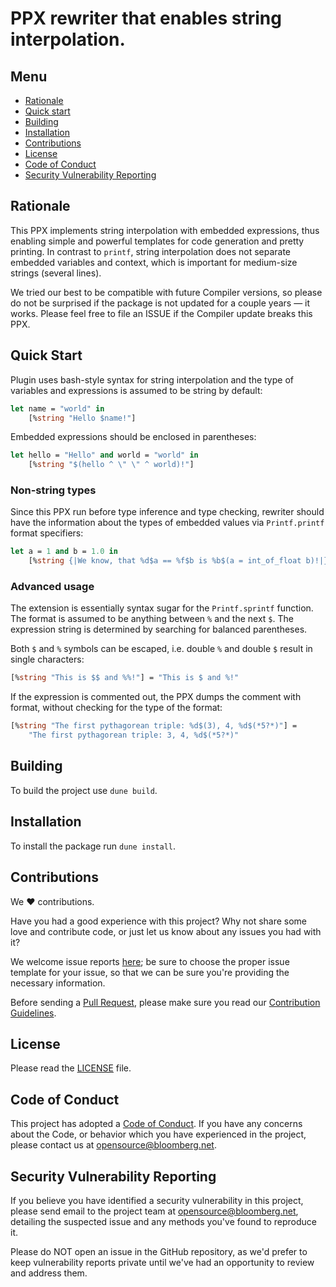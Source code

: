 # PPX rewriter that enables string interpolation.

## Menu

- [Rationale](#rationale)
- [Quick start](#quick-start)
- [Building](#building)
- [Installation](#installation)
- [Contributions](#contributions)
- [License](#license)
- [Code of Conduct](#code-of-conduct)
- [Security Vulnerability Reporting](#security-vulnerability-reporting)

## Rationale

This PPX implements string interpolation with embedded expressions,
thus enabling simple and powerful templates for code generation and
pretty printing. In contrast to `printf`, string interpolation does not
separate embedded variables and context, which is important for
medium-size strings (several lines).

We tried our best to be compatible with future Compiler versions,
so please do not be surprised if the package is not updated for
a couple years — it works. Please feel free to file an ISSUE if
the Compiler update breaks this PPX.

## Quick Start

Plugin uses bash-style syntax for string interpolation and
the type of variables and expressions is assumed to be string
by default:
```ocaml
let name = "world" in
    [%string "Hello $name!"]
```

Embedded expressions should be enclosed in parentheses:
```ocaml
let hello = "Hello" and world = "world" in
    [%string "$(hello ^ \" \" ^ world)!"]
```

### Non-string types

Since this PPX run before type inference and type checking, rewriter should
have the information about the types of embedded values via `Printf.printf`
format specifiers:
```ocaml
let a = 1 and b = 1.0 in
    [%string {|We know, that %d$a == %f$b is %b$(a = int_of_float b)!|}]
```

### Advanced usage

The extension is essentially syntax sugar for the `Printf.sprintf` function.
The format is assumed to be anything between `%` and the next `$`. The expression
string is determined by searching for balanced parentheses.

Both `$` and `%` symbols can be escaped, i.e. double `%` and
double `$` result in single characters:

```ocaml
[%string "This is $$ and %%!"] = "This is $ and %!"
```

If the expression is commented out, the PPX dumps the comment with format,
without checking for the type of the format:

```ocaml
[%string "The first pythagorean triple: %d$(3), 4, %d$(*5?*)"] =
    "The first pythagorean triple: 3, 4, %d$(*5?*)"
```

## Building

To build the project use `dune build`.

## Installation

To install the package run `dune install`.

## Contributions

We :heart: contributions.

Have you had a good experience with this project? 
Why not share some love and contribute code, or just let us know about any issues you had with it?

We welcome issue reports [here](../../issues); be sure to choose the 
proper issue template for your issue, so that we can be sure you're providing 
the necessary information.

Before sending a [Pull Request](../../pulls), please make sure you read our
[Contribution Guidelines](https://github.com/bloomberg/.github/blob/master/CONTRIBUTING.md).

## License

Please read the [LICENSE](LICENSE) file.

## Code of Conduct

This project has adopted a [Code of Conduct](https://github.com/bloomberg/.github/blob/master/CODE_OF_CONDUCT.md).
If you have any concerns about the Code, or behavior which you have experienced in the project, please
contact us at opensource@bloomberg.net.

## Security Vulnerability Reporting

If you believe you have identified a security vulnerability in this project, please send email to the project
team at opensource@bloomberg.net, detailing the suspected issue and any methods you've found to reproduce it.

Please do NOT open an issue in the GitHub repository, as we'd prefer to keep vulnerability reports private until
we've had an opportunity to review and address them.
